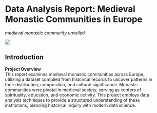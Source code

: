 # Data Analysis Report: Medieval Monastic Communities in Europe

*medieval monastic community unveiled*

<img width='' src='https://github.com/adeline-hub/monastic.matrix/blob/main/DATAVIZ/monasticwordcloud.png?raw=true'/>

## Introduction

**Project Overview**  
This report examines medieval monastic communities across Europe, utilizing a dataset compiled from historical records to uncover patterns in their distribution, composition, and cultural significance. Monastic communities were pivotal in medieval society, serving as centers of spirituality, education, and economic activity. This project employs data analysis techniques to provide a structured understanding of these institutions, blending historical inquiry with modern data science.
